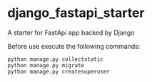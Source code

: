 # django_fastapi_starter
A starter for FastApi app backed by Django

Before use execute the following commands:
````
python manage.py collectstatic
python manage.py migrate
python manage.py createsuperuser
````
